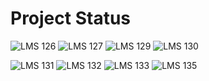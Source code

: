 # Project Status

![LMS 126][lms_126]
![LMS 127][lms_127]
![LMS 129][lms_129]
![LMS 130][lms_130]

![LMS 131][lms_131]
![LMS 132][lms_132]
![LMS 133][lms_133]
![LMS 135][lms_135]

<!-- Change REPO_NAME for the name of your repository -->
[lms_126]: https://byob.yarr.is/linero-tech/kotlin-hw-MBOUDI/module_126
[lms_127]: https://byob.yarr.is/linero-tech/kotlin-hw-MBOUDI/module_127
[lms_129]: https://byob.yarr.is/linero-tech/kotlin-hw-MBOUDI/module_129
[lms_130]: https://byob.yarr.is/linero-tech/kotlin-hw-MBOUDI/module_130
[lms_131]: https://byob.yarr.is/linero-tech/kotlin-hw-MBOUDI/module_131
[lms_132]: https://byob.yarr.is/linero-tech/kotlin-hw-MBOUDI/module_132
[lms_133]: https://byob.yarr.is/linero-tech/kotlin-hw-MBOUDI/module_133
[lms_135]: https://byob.yarr.is/linero-tech/kotlin-hw-MBOUDI/module_135
